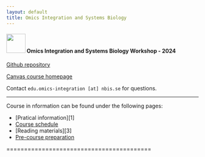 ```yaml
---
layout: default
title: Omics Integration and Systems Biology
---
```


#### <img border="0" src="https://s3-us-west-2.amazonaws.com/slack-files2/avatars/2019-09-12/751389607265_d59c0d58846bb2db7123_132.jpg" width="50" height="50"> Omics Integration and Systems Biology Workshop - 2024

[Github repository](https://github.com/NBISweden/workshop_omics_integration/tree/OMICSINT_H24)  

[Canvas course homepage](https://uppsala.instructure.com/courses/96642)

Contact `edu.omics-integration [at] nbis.se` for questions.

<hr>

Course in nformation can be found under the following pages:

- [Pratical information][1]
- [Course schedule][2]
- [Reading materials][3]
- [Pre-course preparation][4]


[4]: 
[3]: 
[2]: 
[1]: 

=========================================

